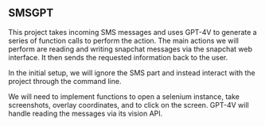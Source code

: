## SMSGPT

This project takes incoming SMS messages and uses GPT-4V to generate a series of function calls to perform the action. The main actions we will perform are reading and writing snapchat messages via the snapchat web interface. It then sends the requested information back to the user.

In the initial setup, we will ignore the SMS part and instead interact with the project through the command line.

We will need to implement functions to open a selenium instance, take screenshots, overlay coordinates, and to click on the screen. GPT-4V will handle reading the messages via its vision API. 
